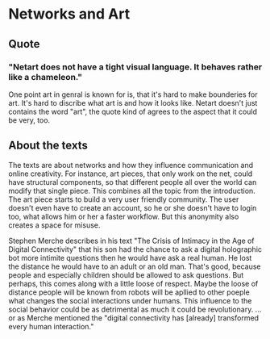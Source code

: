 # Networks and Art

## Quote

### "Netart does not have a tight visual language. It behaves rather like a chameleon."

One point art in genral is known for is, that it's hard to make bounderies for art. It's hard to discribe what art is and how it looks like. Netart doesn't just contains the word "art", the quote kind of agrees to the aspect that it could be very, too.  

## About the texts

The texts are about networks and how they influence communication and online creativity. For instance, art pieces, that only work on the net, could have structural components, so that different people all over the world can modify that single piece. This combines all the topic from the introduction. The art piece starts to build a very user friendly community. The user doesn't even have to create an account, so he or she doesn't have to login too, what allows him or her a faster workflow. But this anonymity also creates a space for misuse.

Stephen Merche describes in his text "The Crisis of Intimacy in the Age of Digital Connectivity" that his son had the chance to ask a digital holographic bot more intimite questions then he would have ask a  real human. He lost the distance he would have to an adult or an old man. That's good, because people and especially children should be allowed to ask questions. But perhaps, this comes along with a little loose of respect. Maybe the loose of distance people will be known from robots will be apllied to other poeple what changes the social interactions under humans. This influence to the social behavior could be as detrimental as much it could be revolutionary. 
... or as Merche mentioned the "digital connectivity has [already] transformed every
human interaction."